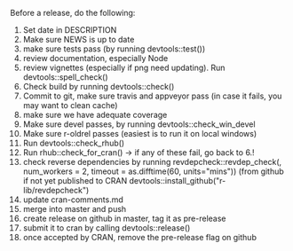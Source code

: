 Before a release, do the following:
1. Set date in DESCRIPTION
2. Make sure NEWS is up to date
3. make sure tests pass (by running devtools::test())
4. review documentation, especially Node
5. review vignettes (especially if png need updating). Run devtools::spell_check()
6. Check build by running devtools::check()
7. Commit to git, make sure travis and appveyor pass (in case it fails, you may want to clean cache)
8. make sure we have adequate coverage
9. Make sure devel passes, by running devtools::check_win_devel
10. Make sure r-oldrel passes (easiest is to run it on local windows)
11. Run devtools::check_rhub()
12. Run rhub::check_for_cran()
-> if any of these fail, go back to 6.!
13. check reverse dependencies by running revdepcheck::revdep_check(, num_workers = 2, timeout = as.difftime(60, units="mins")) (from github if not yet published to CRAN devtools::install_github("r-lib/revdepcheck")
14. update cran-comments.md
15. merge into master and push
16. create release on github in master, tag it as pre-release
17. submit it to cran by calling devtools::release()
18. once accepted by CRAN, remove the pre-release flag on github
